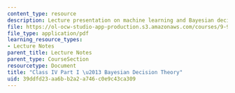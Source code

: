```yaml
---
content_type: resource
description: Lecture presentation on machine learning and Bayesian decision making.
file: https://ol-ocw-studio-app-production.s3.amazonaws.com/courses/9-913-pattern-recognition-for-machine-vision-fall-2004/39ddfd23aa6bb2a2a746c0e9c43ca309_class4_1.pdf
file_type: application/pdf
learning_resource_types:
- Lecture Notes
parent_title: Lecture Notes
parent_type: CourseSection
resourcetype: Document
title: "Class IV Part I \u2013 Bayesian Decision Theory"
uid: 39ddfd23-aa6b-b2a2-a746-c0e9c43ca309
---
```

